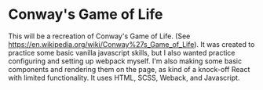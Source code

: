 # Conway's Game of Life

This will be a recreation of Conway's Game of Life. (See https://en.wikipedia.org/wiki/Conway%27s_Game_of_Life). It was created to practice some basic vanilla javascript skills, but I also wanted practice configuring and setting up webpack myself. I'm also making some basic components and rendering them on the page, as kind of a knock-off React with limited functionality. It uses HTML, SCSS, Weback, and Javascript.